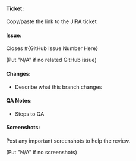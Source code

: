 #### Ticket:
Copy/paste the link to the JIRA ticket

#### Issue:
Closes #{GitHub Issue Number Here}

(Put "N/A" if no related GitHub issue)

#### Changes:
- Describe what this branch changes

#### QA Notes:
- Steps to QA

#### Screenshots:
Post any important screenshots to help the review.

(Put "N/A" if no screenshots)
